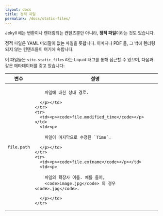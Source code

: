 ```yaml
---
layout: docs
title: 정적 파일
permalink: /docs/static-files/
---
```


Jekyll 에는 변환이나 렌더링되는 컨텐츠뿐만 아니라, **정적 파일**이라는 것도
있습니다.

정적 파일은 YAML 머리말이 없는 파일을 뜻합니다. 이미지나 PDF 들, 그 밖에
렌더링되지 않는 컨텐츠들이 여기에 속합니다.

이 파일들은 `site.static_files` 라는 Liquid 태그를 통해 접근할 수 있으며, 다음과
같은 메타데이터를 갖고 있습니다:

<div class="mobile-side-scroller">
<table>
  <thead>
    <tr>
      <th>변수</th>
      <th>설명</th>
    </tr>
  </thead>
  <tbody>
    <tr>
      <td><p><code>file.path</code></p></td>
      <td><p>

        파일에 대한 상대 경로.

      </p></td>
    </tr>
    <tr>
      <td><p><code>file.modified_time</code></p></td>
      <td><p>

        파일이 마지막으로 수정된 `Time`.

      </p></td>
    </tr>
    <tr>
      <td><p><code>file.extname</code></p></td>
      <td><p>

        파일의 확장자 이름. 예를 들어,
        <code>image.jpg</code> 의 경우 <code>.jpg</code>.

      </p></td>
    </tr>
  </tbody>
</table>
</div>
